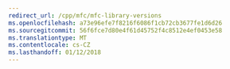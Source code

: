 ```yaml
---
redirect_url: /cpp/mfc/mfc-library-versions
ms.openlocfilehash: a73e96efe7f8216f6086f1cb72cb3677fe1d6d26
ms.sourcegitcommit: 56f6fce7d80e4f61d45752f4c8512e4ef0453e58
ms.translationtype: MT
ms.contentlocale: cs-CZ
ms.lasthandoff: 01/12/2018
---
```

